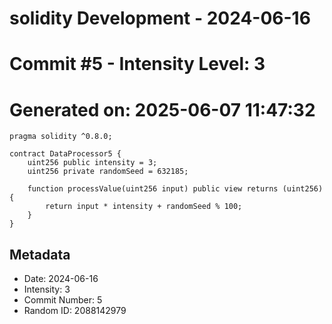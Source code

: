 ﻿# solidity Development - 2024-06-16
# Commit #5 - Intensity Level: 3
# Generated on: 2025-06-07 11:47:32
```solidity
pragma solidity ^0.8.0;

contract DataProcessor5 {
    uint256 public intensity = 3;
    uint256 private randomSeed = 632185;

    function processValue(uint256 input) public view returns (uint256) {
        return input * intensity + randomSeed % 100;
    }
}
```
## Metadata
- Date: 2024-06-16
- Intensity: 3
- Commit Number: 5
- Random ID: 2088142979

